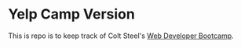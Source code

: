 # Yelp Camp Version

This is repo is to keep track of Colt Steel's [Web Developer Bootcamp](https://www.udemy.com/the-web-developer-bootcamp/learn/lecture/3861664#overview).
